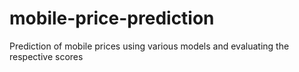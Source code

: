 # mobile-price-prediction
Prediction of mobile prices using various models and evaluating the respective scores

